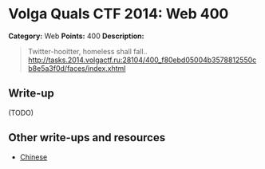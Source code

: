 # Volga Quals CTF 2014: Web 400

**Category:** Web
**Points:** 400
**Description:**

> Twitter-hooitter, homeless shall fall..
> <http://tasks.2014.volgactf.ru:28104/400_f80ebd05004b3578812550cb8e5a3f0d/faces/index.xhtml>

## Write-up

(TODO)

## Other write-ups and resources

* [Chinese](http://blog.orange.tw/2014/03/volgactf-2014-web-400-write-up.html)

